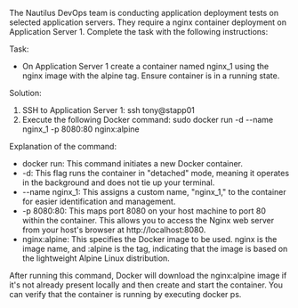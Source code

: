 The Nautilus DevOps team is conducting application deployment tests on selected application servers. They require a nginx container deployment on Application Server 1. Complete the task with the following instructions:

Task:
 - On Application Server 1 create a container named nginx_1 using the nginx image with the alpine tag. Ensure container is in a running state.

 Solution:
 1. SSH to Application Server 1: ssh tony@stapp01
 2. Execute the following Docker command: sudo docker run -d --name nginx_1 -p 8080:80 nginx:alpine

 Explanation of the command:
- docker run: This command initiates a new Docker container.
- -d: This flag runs the container in "detached" mode, meaning it operates in the background and does not tie up your terminal.
-  --name nginx_1: This assigns a custom name, "nginx_1," to the container for easier identification and management.
- -p 8080:80: This maps port 8080 on your host machine to port 80 within the container. This allows you to access the Nginx web server from your host's browser at http://localhost:8080.
- nginx:alpine: This specifies the Docker image to be used. nginx is the image name, and :alpine is the tag, indicating that the image is based on the lightweight Alpine Linux distribution.

After running this command, Docker will download the nginx:alpine image if it's not already present locally and then create and start the container. You can verify that the container is running by executing docker ps.